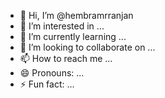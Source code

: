 - 👋 Hi, I’m @hembramrranjan
- 👀 I’m interested in ...
- 🌱 I’m currently learning ...
- 💞️ I’m looking to collaborate on ...
- 📫 How to reach me ...
- 😄 Pronouns: ...
- ⚡ Fun fact: ...

<!---
hembramrranjan/hembramrranjan is a ✨ special ✨ repository because its `README.md` (this file) appears on your GitHub profile.
You can click the Preview link to take a look at your changes.
--->
